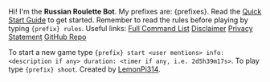 Hi! I'm the **Russian Roulette Bot**.
My prefixes are: {prefixes}.
Read the [Quick Start Guide](https://github.com/LemonPi314/russian-roulette-bot#quick-start) to get started.
Remember to read the rules before playing by typing `{prefix} rules`.
Useful links:
[Full Command List](https://github.com/LemonPi314/russian-roulette-bot#full-command-list)
[Disclaimer](https://github.com/LemonPi314/russian-roulette-bot#disclaimer)
[Privacy Statement](https://github.com/LemonPi314/russian-roulette-bot#privacy)
[GitHub Repo](https://github.com/LemonPi314/russian-roulette-bot)

To start a new game type `{prefix} start <user mentions> info: <description if any> duration: <timer if any, i.e. 2d5h39m17s>`.
To play type `{prefix} shoot`.
Created by [LemonPi314](https://github.com/LemonPi314).